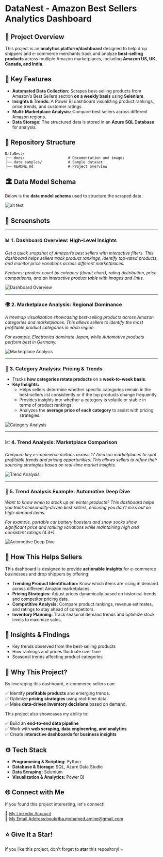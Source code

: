# DataNest - Amazon Best Sellers Analytics Dashboard

## 🚀 Project Overview

This project is an **analytics platform/dashboard** designed to help drop shippers and e-commerce merchants track and analyze **best-selling products** across multiple Amazon marketplaces, including **Amazon US, UK, Canada, and India**.

## 📌 Key Features

- **Automated Data Collection:** Scrapes best-selling products from Amazon's Best Sellers section **on a weekly basis** using **Selenium**.
- **Insights & Trends:** A Power BI dashboard visualizing product rankings, price trends, and customer ratings.
- **Multi-Marketplace Analysis:** Compare best sellers across different Amazon regions.
- **Data Storage:** The structured data is stored in an **Azure SQL Database** for analysis.

## 📂 Repository Structure

```
DataNest/
│── docs/                    # Documentation and images
│── data_samples/            # Sample dataset
│── README.md                # Project overview
```

## 🏛 Data Model Schema

Below is the **data model schema** used to structure the scraped data.

![alt text](docs/data_model_schema.png "Schema")

## 📸 Screenshots

---

### 📊 **1. Dashboard Overview: High-Level Insights**  
*Get a quick snapshot of Amazon’s best sellers with interactive filters. This dashboard helps sellers track product rankings, identify top-rated products, and monitor price variations across different marketplaces.*  

*Features: product count by category (donut chart), rating distribution, price comparisons, and an interactive product table with images and links.*  

![Dashboard Overview](docs/overview.png)

---

### 🌍 **2. Marketplace Analysis: Regional Dominance**  
*A treemap visualization showcasing best-selling products across Amazon categories and marketplaces. This allows sellers to identify the most profitable product categories in each region.*  

*For example, Electronics dominate Japan, while Automotive products perform best in Germany.*  

![Marketplace Analysis](docs/marketplace_analysis.png)

---

### 🛒 **3. Category Analysis: Pricing & Trends**  
- Tracks **how categories rotate products** on a **week-to-week basis**.  
- **Key Insights:**  
  - Helps sellers determine whether specific categories remain in the best-sellers list consistently or if the top products change frequently.  
  - Provides insights into whether a category is volatile or stable in terms of product rankings.  
  - Analyzes the **average price of each category** to assist with pricing strategies.
 

    
![Category Analysis](docs/category_analysis.png)

---

### 📈 **4. Trend Analysis: Marketplace Comparison**  
*Compare key e-commerce metrics across 17 Amazon marketplaces to spot profitable trends and pricing opportunities. This allows sellers to refine their sourcing strategies based on real-time market insights.*  

![Trend Analysis](docs/trend_analysis.png)

---

### 🔧 **5. Trend Analysis Example: Automotive Deep Dive**  
*Want to know when to stock up on winter products? This dashboard helps you track seasonality-driven best sellers, ensuring you don’t miss out on high-demand items.*  

*For example, portable car battery boosters and snow socks show significant price and ranking variations while maintaining high and consistent ratings (4.4+).*  

![Automotive Deep Dive](docs/trend_analysis_example.png)

## 🛒 How This Helps Sellers

This dashboard is designed to provide **actionable insights** for e-commerce businesses and drop shippers by offering:

- **Trending Product Identification:** Know which items are rising in demand across different Amazon marketplaces.
- **Pricing Strategies:** Adjust prices dynamically based on historical trends and competitor pricing data.
- **Competitive Analysis:** Compare product rankings, revenue estimates, and ratings to stay ahead of competitors.
- **Inventory Planning:** Track seasonal demand trends and optimize stock levels to maximize sales.

## 📝 Insights & Findings

- Key trends observed from the best-selling products
- How rankings and prices fluctuate over time
- Seasonal trends affecting product categories

## 📌 Why This Project?

By leveraging this dashboard, e-commerce sellers can:

✅ Identify **profitable products** and emerging trends.  
✅ Optimize **pricing strategies** using real-time data.  
✅ Make **data-driven inventory decisions** based on demand.  

This project also showcases my ability to:

✅ Build an **end-to-end data pipeline**  
✅ Work with **web scraping, data engineering, and analytics**  
✅ Create **interactive dashboards for business insights**  

## ⚙️ Tech Stack

- **Programming & Scripting:** Python
- **Database & Storage:** SQL, Azure Data Studio
- **Data Scraping:** Selenium
- **Visualization & Analytics:** Power BI

## 🌐 Connect with Me

If you found this project interesting, let's connect!

📩 [My Linkedin Account](https://www.linkedin.com/in/mohamed-amine-boukriba-16052017a/)  
📧 [My Email Address:boukriba.mohamed.amine@gmail.com](#)  

## ⭐ Give It a Star!

If you like this project, don't forget to **star** this repository! ⭐

